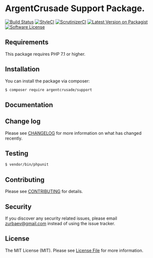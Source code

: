 # ArgentCrusade Support Package.

[![Build Status][ico-travis]][link-travis]
[![StyleCI][ico-styleci]][link-styleci]
[![ScrutinizerCI][ico-scrutinizer]][link-scrutinizer]
[![Latest Version on Packagist][ico-version]][link-packagist]
[![Software License][ico-license]](LICENSE.md)

## Requirements

This package requires PHP 7.1 or higher.

## Installation

You can install the package via composer:

``` bash
$ composer require argentcrusade/support
```

## Documentation

## Change log

Please see [CHANGELOG](CHANGELOG.md) for more information on what has changed recently.

## Testing

``` bash
$ vendor/bin/phpunit
```

## Contributing

Please see [CONTRIBUTING](CONTRIBUTING.md) for details.

## Security

If you discover any security related issues, please email zurbaev@gmail.com instead of using the issue tracker.

## License

The MIT License (MIT). Please see [License File](LICENSE.md) for more information.

[ico-version]: https://poser.pugx.org/argentcrusade/support/version?format=flat
[ico-license]: https://poser.pugx.org/argentcrusade/support/license?format=flat
[ico-travis]: https://api.travis-ci.org/argentcrusade/support.svg?branch=master
[ico-styleci]: https://styleci.io/repos/107431752/shield?branch=master&style=flat
[ico-scrutinizer]: https://scrutinizer-ci.com/g/argentcrusade/support/badges/quality-score.png?b=master

[link-packagist]: https://packagist.org/packages/argentcrusade/support
[link-travis]: https://travis-ci.org/argentcrusade/support
[link-styleci]: https://styleci.io/repos/107431752
[link-scrutinizer]: https://scrutinizer-ci.com/g/argentcrusade/support/
[link-author]: https://github.com/tzurbaev

